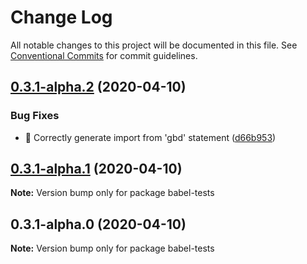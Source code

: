 # Change Log

All notable changes to this project will be documented in this file.
See [Conventional Commits](https://conventionalcommits.org) for commit guidelines.

## [0.3.1-alpha.2](https://github.com/anilanar/gbd/compare/v0.3.1-alpha.1...v0.3.1-alpha.2) (2020-04-10)


### Bug Fixes

* 🐛 Correctly generate import from 'gbd' statement ([d66b953](https://github.com/anilanar/gbd/commit/d66b95324f16db37c15e925a5de4c9cc8556c426))





## [0.3.1-alpha.1](https://github.com/anilanar/gbd/compare/v0.3.1-alpha.0...v0.3.1-alpha.1) (2020-04-10)

**Note:** Version bump only for package babel-tests





## 0.3.1-alpha.0 (2020-04-10)

**Note:** Version bump only for package babel-tests
